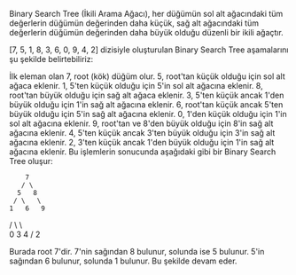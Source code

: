 Binary Search Tree (İkili Arama Ağacı), her düğümün sol alt ağacındaki tüm değerlerin düğümün değerinden daha küçük, sağ alt ağacındaki tüm değerlerin düğümün değerinden daha büyük olduğu düzenli bir ikili ağaçtır.

[7, 5, 1, 8, 3, 6, 0, 9, 4, 2] dizisiyle oluşturulan Binary Search Tree aşamalarını şu şekilde belirtebiliriz:

İlk eleman olan 7, root (kök) düğüm olur.
5, root'tan küçük olduğu için sol alt ağaca eklenir.
1, 5'ten küçük olduğu için 5'in sol alt ağacına eklenir.
8, root'tan büyük olduğu için sağ alt ağaca eklenir.
3, 5'ten küçük ancak 1'den büyük olduğu için 1'in sağ alt ağacına eklenir.
6, root'tan küçük ancak 5'ten büyük olduğu için 5'in sağ alt ağacına eklenir.
0, 1'den küçük olduğu için 1'in sol alt ağacına eklenir.
9, root'tan ve 8'den büyük olduğu için 8'in sağ alt ağacına eklenir.
4, 5'ten küçük ancak 3'ten büyük olduğu için 3'in sağ alt ağacına eklenir.
2, 3'ten küçük ancak 1'den büyük olduğu için 1'in sağ alt ağacına eklenir.
Bu işlemlerin sonucunda aşağıdaki gibi bir Binary Search Tree oluşur:

        7
       / \
      5   8
     / \   \
    1   6   9
   / \   \   
  0   3   4 
     /
    2

Burada root 7'dir. 7'nin sağından 8 bulunur, solunda ise 5 bulunur. 5'in sağından 6 bulunur, solunda 1 bulunur. Bu şekilde devam eder.